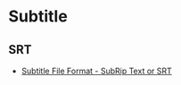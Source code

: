 # Subtitle

## SRT
* [Subtitle File Format - SubRip Text or SRT](https://support.limecraft.com/support/solutions/articles/48001265064-subtitle-file-format-subrip-text-or-srt)

